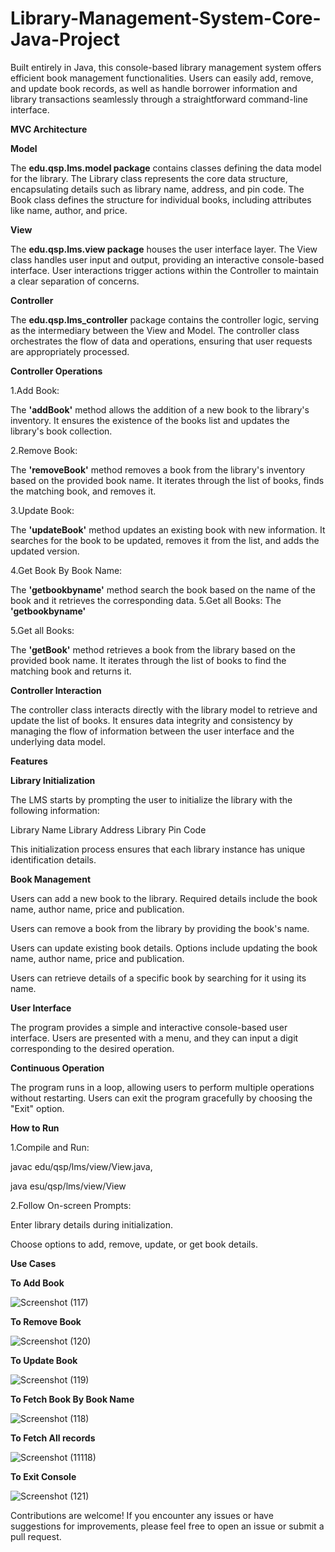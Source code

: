 # Library-Management-System-Core-Java-Project
Built entirely in Java, this console-based library management system offers efficient book management functionalities. Users can easily add, remove, and update book records, as well as handle borrower information and library transactions seamlessly through a straightforward command-line interface.   


**MVC Architecture**

**Model**

The **edu.qsp.lms.model package** contains classes defining the data model for the library.
The Library class represents the core data structure, encapsulating details such as library name, address, and pin code.
The Book class defines the structure for individual books, including attributes like name, author, and price.

**View**

The **edu.qsp.lms.view package** houses the user interface layer.
The View class handles user input and output, providing an interactive console-based interface.
User interactions trigger actions within the Controller to maintain a clear separation of concerns.

**Controller**

The **edu.qsp.lms_controller** package contains the controller logic, serving as the intermediary between the View and Model.
The controller class orchestrates the flow of data and operations, ensuring that user requests are appropriately processed.

**Controller Operations**

1.Add Book:

The **'addBook'** method allows the addition of a new book to the library's inventory.
It ensures the existence of the books list and updates the library's book collection.

2.Remove Book:

The **'removeBook'** method removes a book from the library's inventory based on the provided book name.
It iterates through the list of books, finds the matching book, and removes it.

3.Update Book:

The **'updateBook'** method updates an existing book with new information.
It searches for the book to be updated, removes it from the list, and adds the updated version.

4.Get Book By Book Name:

The **'getbookbyname'** method search the book based on the name of the book and it retrieves the corresponding data. 5.Get all Books: The **'getbookbyname'**

5.Get all Books:

The **'getBook'** method retrieves a book from the library based on the provided book name. It iterates through the list of books to find the matching book and returns it.

**Controller Interaction**

The controller class interacts directly with the library model to retrieve and update the list of books.
It ensures data integrity and consistency by managing the flow of information between the user interface and the underlying data model.

**Features**

**Library Initialization**

The LMS starts by prompting the user to initialize the library with the following information:

Library Name
Library Address
Library Pin Code

This initialization process ensures that each library instance has unique identification details.

**Book Management**


Users can add a new book to the library.
Required details include the book name, author name, price and publication.


Users can remove a book from the library by providing the book's name.


Users can update existing book details.
Options include updating the book name, author name, price and publication.


Users can retrieve details of a specific book by searching for it using its name.

**User Interface**

The program provides a simple and interactive console-based user interface.
Users are presented with a menu, and they can input a digit corresponding to the desired operation.

**Continuous Operation**

The program runs in a loop, allowing users to perform multiple operations without restarting.
Users can exit the program gracefully by choosing the "Exit" option.

**How to Run**

1.Compile and Run:

javac edu/qsp/lms/view/View.java, 

java esu/qsp/lms/view/View

2.Follow On-screen Prompts:

Enter library details during initialization.

Choose options to add, remove, update, or get book details.

**Use Cases**

**To Add Book**

![Screenshot (117)](https://github.com/ganeshmohite1808/librarymanagementsystem/assets/147703435/4d14f269-29cb-4c5a-b975-eea69e4c96bc)

**To Remove Book**

![Screenshot (120)](https://github.com/ganeshmohite1808/librarymanagementsystem/assets/147703435/c902f615-b0ba-487e-8390-e704fe474a4c)


**To Update Book**

![Screenshot (119)](https://github.com/ganeshmohite1808/librarymanagementsystem/assets/147703435/60e99ee5-3d75-40d7-9d17-d902ff4f8c60)


**To Fetch Book By Book Name**

![Screenshot (118)](https://github.com/ganeshmohite1808/librarymanagementsystem/assets/147703435/4fa57eb2-2a31-409f-9b4f-b0354276ee34)


**To Fetch All records**

![Screenshot (11118)](https://github.com/ganeshmohite1808/librarymanagementsystem/assets/147703435/3d2452a4-3cb4-4230-a991-14a685e5b2e3)


**To Exit Console**

![Screenshot (121)](https://github.com/ganeshmohite1808/librarymanagementsystem/assets/147703435/a7c8b2ba-00d3-4f04-b2ee-daf76edb5516)



Contributions are welcome! If you encounter any issues or have suggestions for improvements, please feel free to open an issue or submit a pull request.



